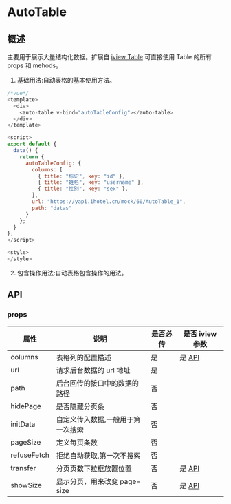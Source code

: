 # AutoTable

## 概述

主要用于展示大量结构化数据。扩展自 [iview Table](https://www.iviewui.com/components/table) 可直接使用 Table 的所有 props 和 mehods。

1. 基础用法:自动表格的基本使用方法。

```javascript
/*vue*/
<template>
  <div>
    <auto-table v-bind="autoTableConfig"></auto-table>
  </div>
</template>

<script>
export default {
  data() {
    return {
      autoTableConfig: {
        columns: [
          { title: "标识", key: "id" },
          { title: "姓名", key: "username" },
          { title: "性别", key: "sex" },
        ],
        url: "https://yapi.ihotel.cn/mock/60/AutoTable_1",
        path: "datas"
      }
    };
  }
};
</script>

<style>
</style>
```

2. 包含操作用法:自动表格包含操作的用法。

## API

### props

| 属性        | 说明                              | 是否必传 | 是否 iview 参数                                              |
| ----------- | --------------------------------- | -------- | ------------------------------------------------------------ |
| columns     | 表格列的配置描述                  | 是       | 是 [API](https://www.iviewui.com/components/table#API)       |
| url         | 请求后台数据的 url 地址           | 是       |
| path        | 后台回传的接口中的数据的路径      | 否       |
| hidePage    | 是否隐藏分页条                    | 否       |
| initData    | 自定义传入数据,一般用于第一次搜索 | 否       |
| pageSize    | 定义每页条数                      | 否       |                                                              |
| refuseFetch | 拒绝自动获取,第一次不搜索         | 否       |
| transfer    | 分页页数下拉框放置位置            | 否       | 是 [API](https://www.iviewui.com/components/page#Page_props) |
| showSize    | 显示分页，用来改变 page-size      | 否       | 是 [API](https://www.iviewui.com/components/page#Page_props) |
